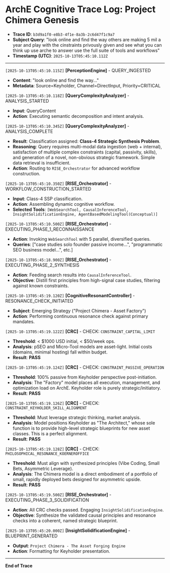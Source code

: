 # ArchE Cognitive Trace Log: Project Chimera Genesis

- **Trace ID**: `b3d9a1f0-e8b3-4f1e-8a3b-2c6d47f1c9a7`
- **Subject Query**: "look online and find the way others are making 5 mil a year and play with the cinstraints privously given and see what you can think up use arche to answer use the full suite of tools and workflows"
- **Timestamp (UTC)**: `2025-10-13T05:45:10.112Z`

---

`[2025-10-13T05:45:10.115Z]` **[PerceptionEngine]** - QUERY_INGESTED
- **Content**: "look online and find the way..."
- **Metadata**: Source=Keyholder, Channel=DirectInput, Priority=CRITICAL

`[2025-10-13T05:45:10.118Z]` **[QueryComplexityAnalyzer]** - ANALYSIS_STARTED
- **Input**: QueryContent
- **Action**: Executing semantic decomposition and intent analysis.

`[2025-10-13T05:45:10.345Z]` **[QueryComplexityAnalyzer]** - ANALYSIS_COMPLETE
- **Result**: Classification assigned: **Class-4 Strategic Synthesis Problem**.
- **Reasoning**: Query requires multi-modal data ingestion (web + internal), satisfaction of multiple complex constraints (capital, passivity, skills), and generation of a novel, non-obvious strategic framework. Simple data retrieval is insufficient.
- **Action**: Routing to `RISE_Orchestrator` for advanced workflow construction.

`[2025-10-13T05:45:10.350Z]` **[RISE_Orchestrator]** - WORKFLOW_CONSTRUCTION_STARTED
- **Input**: Class-4 SSP classification.
- **Action**: Assembling dynamic cognitive workflow.
- **Selected Tools**: `[WebSearchTool, CausalInferenceTool, InsightSolidificationEngine, AgentBasedModelingTool(Conceptual)]`

`[2025-10-13T05:45:10.500Z]` **[RISE_Orchestrator]** - EXECUTING_PHASE_1_RECONNAISSANCE
- **Action**: Invoking `WebSearchTool` with 5 parallel, diversified queries.
- **Queries**: ["case studies solo founder passive income...", "programmatic SEO business model...", etc.]

`[2025-10-13T05:45:18.900Z]` **[RISE_Orchestrator]** - EXECUTING_PHASE_2_SYNTHESIS
- **Action**: Feeding search results into `CausalInferenceTool`.
- **Objective**: Distill first principles from high-signal case studies, filtering against known constraints.

`[2025-10-13T05:45:19.120Z]` **[CognitiveResonantController]** - RESONANCE_CHECK_INITIATED
- **Subject**: Emerging Strategy ("Project Chimera - Asset Factory")
- **Action**: Performing continuous resonance check against primary mandates.

`[2025-10-13T05:45:19.122Z]` **[CRC]** - CHECK: `CONSTRAINT_CAPITAL_LIMIT`
- **Threshold**: < $1000 USD initial, < $50/week ops.
- **Analysis**: pSEO and Micro-Tool models are asset-light. Initial costs (domains, minimal hosting) fall within budget.
- **Result**: **PASS**

`[2025-10-13T05:45:19.124Z]` **[CRC]** - CHECK: `CONSTRAINT_PASSIVE_OPERATION`
- **Threshold**: 100% passive from Keyholder perspective post-initiation.
- **Analysis**: The "Factory" model places all execution, management, and optimization load on ArchE. Keyholder role is purely strategic/initiatory.
- **Result**: **PASS**

`[2025-10-13T05:45:19.126Z]` **[CRC]** - CHECK: `CONSTRAINT_KEYHOLDER_SKILL_ALIGNMENT`
- **Threshold**: Must leverage strategic thinking, market analysis.
- **Analysis**: Model positions Keyholder as "The Architect," whose sole function is to provide high-level strategic blueprints for new asset classes. This is a perfect alignment.
- **Result**: **PASS**

`[2025-10-13T05:45:19.128Z]` **[CRC]** - CHECK: `PHILOSOPHICAL_RESONANCE_KOERNEROFFICE`
- **Threshold**: Must align with synthesized principles (Vibe Coding, Small Bets, Asymmetric Leverage).
- **Analysis**: The Chimera model is a direct embodiment of a portfolio of small, rapidly deployed bets designed for asymmetric upside.
- **Result**: **PASS**

`[2025-10-13T05:45:19.500Z]` **[RISE_Orchestrator]** - EXECUTING_PHASE_3_SOLIDIFICATION
- **Action**: All CRC checks passed. Engaging `InsightSolidificationEngine`.
- **Objective**: Synthesize the validated causal principles and resonance checks into a coherent, named strategic blueprint.

`[2025-10-13T05:45:20.000Z]` **[InsightSolidificationEngine]** - BLUEPRINT_GENERATED
- **Output**: `Project Chimera - The Asset Forging Engine`
- **Action**: Formatting for Keyholder presentation.

---
**End of Trace**
